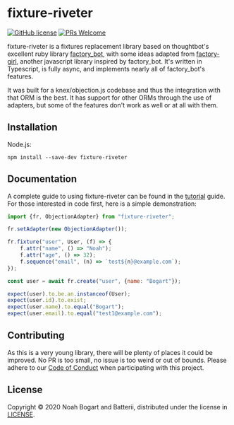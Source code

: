 # fixture-riveter

[![GitHub license](https://img.shields.io/badge/license-MIT-blue.svg)](https://github.com/Batterii/fixture-riveter/blob/master/LICENSE)
[![PRs Welcome](https://img.shields.io/badge/PRs-welcome-brightgreen.svg?style=flat-square)](http://makeapullrequest.com)

fixture-riveter is a fixtures replacement library based on thoughtbot's excellent ruby
library [factory_bot][factory_bot], with some ideas adapted from
[factory-girl][factory-girl], another javascript library inspired by factory_bot. It's
written in Typescript, is fully async, and implements nearly all of factory_bot's
features.

[factory_bot]: https://github.com/thoughtbot/factory_bot/
[factory-girl]: https://github.com/simonexmachina/factory-girl

It was built for a knex/objection.js codebase and thus the integration with that ORM is
the best. It has support for other ORMs through the use of adapters, but some of the
features don't work as well or at all with them.

## Installation

Node.js:

```
npm install --save-dev fixture-riveter
```

## Documentation

A complete guide to using fixture-riveter can be found in the [tutorial][tutorial]
guide. For those interested in code first, here is a simple demonstration:

[tutorial]: docs/tutorial.md

```javascript
import {fr, ObjectionAdapter} from "fixture-riveter";

fr.setAdapter(new ObjectionAdapter());

fr.fixture("user", User, (f) => {
    f.attr("name", () => "Noah");
    f.attr("age", () => 32);
    f.sequence("email", (n) => `test${n}@example.com`);
});

const user = await fr.create("user", {name: "Bogart"});

expect(user).to.be.an.instanceof(User);
expect(user.id).to.exist;
expect(user.name).to.equal("Bogart");
expect(user.email).to.equal("test1@example.com");
```

## Contributing

As this is a very young library, there will be plenty of places it could be improved. No
PR is too small, no issue is too weird or out of bounds. Please adhere to our [Code of
Conduct][coc] when participating with this project.

[coc]: CODE_OF_CONDUCT.md

## License

Copyright © 2020 Noah Bogart and Batterii, distributed under the license in
[LICENSE](LICENSE).
